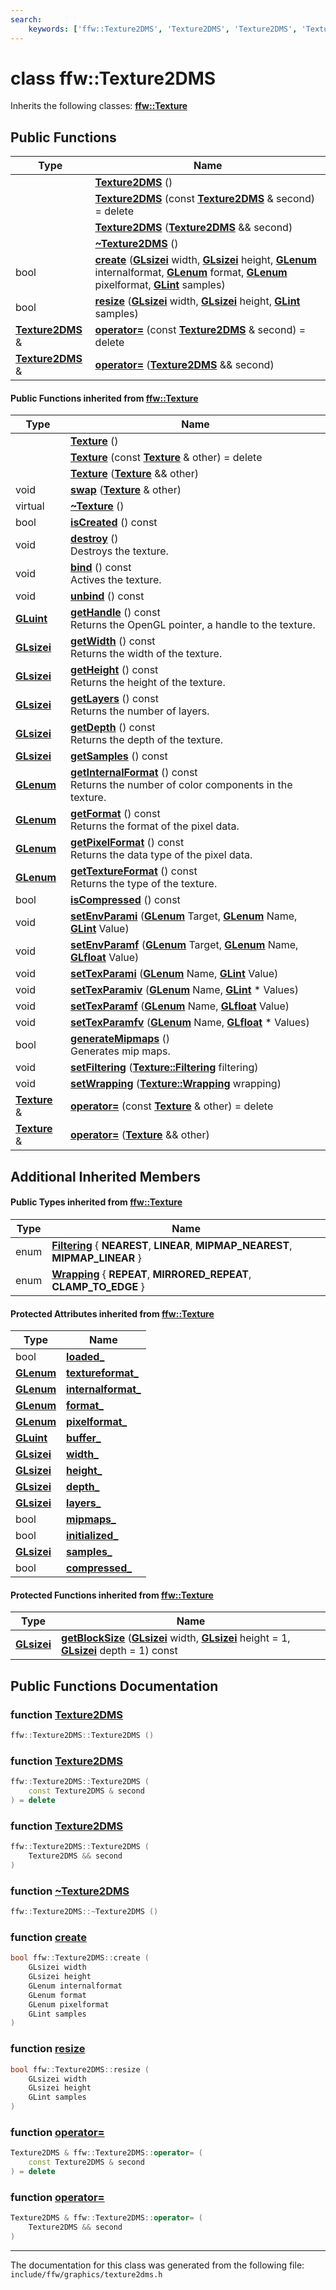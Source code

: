 ```yaml
---
search:
    keywords: ['ffw::Texture2DMS', 'Texture2DMS', 'Texture2DMS', 'Texture2DMS', '~Texture2DMS', 'create', 'resize', 'operator=', 'operator=', 'Texture', 'Texture', 'Texture', 'swap', '~Texture', 'isCreated', 'destroy', 'bind', 'unbind', 'getHandle', 'getWidth', 'getHeight', 'getLayers', 'getDepth', 'getSamples', 'getInternalFormat', 'getFormat', 'getPixelFormat', 'getTextureFormat', 'isCompressed', 'setEnvParami', 'setEnvParamf', 'setTexParami', 'setTexParamiv', 'setTexParamf', 'setTexParamfv', 'generateMipmaps', 'setFiltering', 'setWrapping', 'operator=', 'operator=']
---
```


# class ffw::Texture2DMS



Inherits the following classes: **[ffw::Texture](classffw_1_1_texture.md)**

## Public Functions

|Type|Name|
|-----|-----|
||[**Texture2DMS**](classffw_1_1_texture2_d_m_s.md#1a3e928fd451d0236ca65dfb4f36f47b32) () |
||[**Texture2DMS**](classffw_1_1_texture2_d_m_s.md#1a48fc2e9fd6ce3fc8238c25a1ccaf7c07) (const **[Texture2DMS](classffw_1_1_texture2_d_m_s.md)** & second) = delete |
||[**Texture2DMS**](classffw_1_1_texture2_d_m_s.md#1acbf8f8905314b60c3c56325fed223a3b) (**[Texture2DMS](classffw_1_1_texture2_d_m_s.md)** && second) |
||[**~Texture2DMS**](classffw_1_1_texture2_d_m_s.md#1ace3566a338147d672f93713ec9c5dccd) () |
|bool|[**create**](classffw_1_1_texture2_d_m_s.md#1a8a0218487d416fe9c40b5076a97977ae) (**[GLsizei](glcorearb_8h.md#1a9289d5b99dc1f27f01480360f2e18ae0)** width, **[GLsizei](glcorearb_8h.md#1a9289d5b99dc1f27f01480360f2e18ae0)** height, **[GLenum](glcorearb_8h.md#1a7efd7809e1632cdae75603fd1fee61c0)** internalformat, **[GLenum](glcorearb_8h.md#1a7efd7809e1632cdae75603fd1fee61c0)** format, **[GLenum](glcorearb_8h.md#1a7efd7809e1632cdae75603fd1fee61c0)** pixelformat, **[GLint](glcorearb_8h.md#1a5ac0f3c4d7fafd42b284b5487a791017)** samples) |
|bool|[**resize**](classffw_1_1_texture2_d_m_s.md#1a67bd2265e49b19bba3c3dcd1db2c346d) (**[GLsizei](glcorearb_8h.md#1a9289d5b99dc1f27f01480360f2e18ae0)** width, **[GLsizei](glcorearb_8h.md#1a9289d5b99dc1f27f01480360f2e18ae0)** height, **[GLint](glcorearb_8h.md#1a5ac0f3c4d7fafd42b284b5487a791017)** samples) |
|**[Texture2DMS](classffw_1_1_texture2_d_m_s.md)** &|[**operator=**](classffw_1_1_texture2_d_m_s.md#1ae4cf6a340e946cd76b204c3edcb574fe) (const **[Texture2DMS](classffw_1_1_texture2_d_m_s.md)** & second) = delete |
|**[Texture2DMS](classffw_1_1_texture2_d_m_s.md)** &|[**operator=**](classffw_1_1_texture2_d_m_s.md#1a1b9bba54d02627c9e9e716b00e5e40d2) (**[Texture2DMS](classffw_1_1_texture2_d_m_s.md)** && second) |


#### Public Functions inherited from [ffw::Texture](classffw_1_1_texture.md)

|Type|Name|
|-----|-----|
||[**Texture**](classffw_1_1_texture.md#1a4ae7d89e43f1d931db2c2ed2b52a25d8) () |
||[**Texture**](classffw_1_1_texture.md#1a302c949852febbe8c677c686f062fc7a) (const **[Texture](classffw_1_1_texture.md)** & other) = delete |
||[**Texture**](classffw_1_1_texture.md#1ab65c3a5176c591eef9d6fd2b418b3d2a) (**[Texture](classffw_1_1_texture.md)** && other) |
|void|[**swap**](classffw_1_1_texture.md#1a3d6fcf7380b4050e496f1942898b447e) (**[Texture](classffw_1_1_texture.md)** & other) |
|virtual |[**~Texture**](classffw_1_1_texture.md#1a92f6d3f0a74b1576fc0df896a66123d8) () |
|bool|[**isCreated**](classffw_1_1_texture.md#1a4c626452bcf98127b1f90cf46e772c23) () const |
|void|[**destroy**](classffw_1_1_texture.md#1a1d28a1db53503aca75464215787e80d2) () <br>Destroys the texture. |
|void|[**bind**](classffw_1_1_texture.md#1a5323f06246ce65e8e3065a82373ae44b) () const <br>Actives the texture. |
|void|[**unbind**](classffw_1_1_texture.md#1aedaefef2e0f7b86d0c6668dce06e1526) () const |
|**[GLuint](glcorearb_8h.md#1aa311c7f0d6ec4f1a33f9235c3651b86b)**|[**getHandle**](classffw_1_1_texture.md#1ab2f1590889105d77250004ac23398043) () const <br>Returns the OpenGL pointer, a handle to the texture. |
|**[GLsizei](glcorearb_8h.md#1a9289d5b99dc1f27f01480360f2e18ae0)**|[**getWidth**](classffw_1_1_texture.md#1a3f7b57f4cdfa1b232106a68591717a1b) () const <br>Returns the width of the texture. |
|**[GLsizei](glcorearb_8h.md#1a9289d5b99dc1f27f01480360f2e18ae0)**|[**getHeight**](classffw_1_1_texture.md#1a4ba29b096c33e1b7d28a9f6317277f35) () const <br>Returns the height of the texture. |
|**[GLsizei](glcorearb_8h.md#1a9289d5b99dc1f27f01480360f2e18ae0)**|[**getLayers**](classffw_1_1_texture.md#1a011abc61ac3205b3193b29f00ba15d51) () const <br>Returns the number of layers. |
|**[GLsizei](glcorearb_8h.md#1a9289d5b99dc1f27f01480360f2e18ae0)**|[**getDepth**](classffw_1_1_texture.md#1a97776c20c07c7cc99a90263cf09d07af) () const <br>Returns the depth of the texture. |
|**[GLsizei](glcorearb_8h.md#1a9289d5b99dc1f27f01480360f2e18ae0)**|[**getSamples**](classffw_1_1_texture.md#1aa336912fd6483c1e0247ae416622535c) () const |
|**[GLenum](glcorearb_8h.md#1a7efd7809e1632cdae75603fd1fee61c0)**|[**getInternalFormat**](classffw_1_1_texture.md#1a63d0bd6aff454a6cd8d431ba99f19ef5) () const <br>Returns the number of color components in the texture. |
|**[GLenum](glcorearb_8h.md#1a7efd7809e1632cdae75603fd1fee61c0)**|[**getFormat**](classffw_1_1_texture.md#1aba182e26c97442e159aae522e0c7caf6) () const <br>Returns the format of the pixel data. |
|**[GLenum](glcorearb_8h.md#1a7efd7809e1632cdae75603fd1fee61c0)**|[**getPixelFormat**](classffw_1_1_texture.md#1ab45a9e7e41d35873b5d8fe1e1f233eab) () const <br>Returns the data type of the pixel data. |
|**[GLenum](glcorearb_8h.md#1a7efd7809e1632cdae75603fd1fee61c0)**|[**getTextureFormat**](classffw_1_1_texture.md#1af159308541e6890fbef23885af5a3a29) () const <br>Returns the type of the texture. |
|bool|[**isCompressed**](classffw_1_1_texture.md#1a41775e9136435ddc35d2d4e489538257) () const |
|void|[**setEnvParami**](classffw_1_1_texture.md#1a06b0473757276f674de0fd94f3ef935f) (**[GLenum](glcorearb_8h.md#1a7efd7809e1632cdae75603fd1fee61c0)** Target, **[GLenum](glcorearb_8h.md#1a7efd7809e1632cdae75603fd1fee61c0)** Name, **[GLint](glcorearb_8h.md#1a5ac0f3c4d7fafd42b284b5487a791017)** Value) |
|void|[**setEnvParamf**](classffw_1_1_texture.md#1a71b3c33ec227eb0081f7220df54dd5fe) (**[GLenum](glcorearb_8h.md#1a7efd7809e1632cdae75603fd1fee61c0)** Target, **[GLenum](glcorearb_8h.md#1a7efd7809e1632cdae75603fd1fee61c0)** Name, **[GLfloat](glcorearb_8h.md#1a31aeedaeef29442c9c015ab355c8f5ab)** Value) |
|void|[**setTexParami**](classffw_1_1_texture.md#1a4cf2259077d89f0aa63dcae0117b4aa7) (**[GLenum](glcorearb_8h.md#1a7efd7809e1632cdae75603fd1fee61c0)** Name, **[GLint](glcorearb_8h.md#1a5ac0f3c4d7fafd42b284b5487a791017)** Value) |
|void|[**setTexParamiv**](classffw_1_1_texture.md#1acd5e83d24ac5ce6e8bf72cb8fc975be7) (**[GLenum](glcorearb_8h.md#1a7efd7809e1632cdae75603fd1fee61c0)** Name, **[GLint](glcorearb_8h.md#1a5ac0f3c4d7fafd42b284b5487a791017)** \* Values) |
|void|[**setTexParamf**](classffw_1_1_texture.md#1ad3f3912c551e38f3b81076471d6773db) (**[GLenum](glcorearb_8h.md#1a7efd7809e1632cdae75603fd1fee61c0)** Name, **[GLfloat](glcorearb_8h.md#1a31aeedaeef29442c9c015ab355c8f5ab)** Value) |
|void|[**setTexParamfv**](classffw_1_1_texture.md#1a9a31a25b65ecf9a4295ea1a2a83e69a5) (**[GLenum](glcorearb_8h.md#1a7efd7809e1632cdae75603fd1fee61c0)** Name, **[GLfloat](glcorearb_8h.md#1a31aeedaeef29442c9c015ab355c8f5ab)** \* Values) |
|bool|[**generateMipmaps**](classffw_1_1_texture.md#1a3fd71b9f3a431b19ade9080b0770093a) () <br>Generates mip maps. |
|void|[**setFiltering**](classffw_1_1_texture.md#1a3ddca54f72c9b5d5472f56890a6e85de) (**[Texture::Filtering](classffw_1_1_texture.md#1a95ded8440101d9ca5418a2de34e76cff)** filtering) |
|void|[**setWrapping**](classffw_1_1_texture.md#1aefb80cf00f0d75f94869603e99e00eed) (**[Texture::Wrapping](classffw_1_1_texture.md#1af4ed8c06fbd5c85d6daf479489afa51f)** wrapping) |
|**[Texture](classffw_1_1_texture.md)** &|[**operator=**](classffw_1_1_texture.md#1a1a98a152f13b47387bc363547c24e623) (const **[Texture](classffw_1_1_texture.md)** & other) = delete |
|**[Texture](classffw_1_1_texture.md)** &|[**operator=**](classffw_1_1_texture.md#1a9142dbb77bd8cef188111f53ef636f3c) (**[Texture](classffw_1_1_texture.md)** && other) |


## Additional Inherited Members

#### Public Types inherited from [ffw::Texture](classffw_1_1_texture.md)

|Type|Name|
|-----|-----|
|enum|[**Filtering**](classffw_1_1_texture.md#1a95ded8440101d9ca5418a2de34e76cff) { **NEAREST**, **LINEAR**, **MIPMAP\_NEAREST**, **MIPMAP\_LINEAR** } |
|enum|[**Wrapping**](classffw_1_1_texture.md#1af4ed8c06fbd5c85d6daf479489afa51f) { **REPEAT**, **MIRRORED\_REPEAT**, **CLAMP\_TO\_EDGE** } |


#### Protected Attributes inherited from [ffw::Texture](classffw_1_1_texture.md)

|Type|Name|
|-----|-----|
|bool|[**loaded\_**](classffw_1_1_texture.md#1a4fa9b19ac847297d85b496f3955b5f24)|
|**[GLenum](glcorearb_8h.md#1a7efd7809e1632cdae75603fd1fee61c0)**|[**textureformat\_**](classffw_1_1_texture.md#1ade528cbd1bb6791279248d27c36ee1fb)|
|**[GLenum](glcorearb_8h.md#1a7efd7809e1632cdae75603fd1fee61c0)**|[**internalformat\_**](classffw_1_1_texture.md#1a8a29b9261a41fc0c27e1ff1fa8609083)|
|**[GLenum](glcorearb_8h.md#1a7efd7809e1632cdae75603fd1fee61c0)**|[**format\_**](classffw_1_1_texture.md#1a05b2711ceace763883507b0119afe0d5)|
|**[GLenum](glcorearb_8h.md#1a7efd7809e1632cdae75603fd1fee61c0)**|[**pixelformat\_**](classffw_1_1_texture.md#1a9ce795602443b97f3c849c67284f423f)|
|**[GLuint](glcorearb_8h.md#1aa311c7f0d6ec4f1a33f9235c3651b86b)**|[**buffer\_**](classffw_1_1_texture.md#1a8489fadc322df2ad19dc6d810764c7c8)|
|**[GLsizei](glcorearb_8h.md#1a9289d5b99dc1f27f01480360f2e18ae0)**|[**width\_**](classffw_1_1_texture.md#1abe084eac3a4938c96102255b4a7e54d8)|
|**[GLsizei](glcorearb_8h.md#1a9289d5b99dc1f27f01480360f2e18ae0)**|[**height\_**](classffw_1_1_texture.md#1ab5af68aeb7ae950e0f48c4069424f82b)|
|**[GLsizei](glcorearb_8h.md#1a9289d5b99dc1f27f01480360f2e18ae0)**|[**depth\_**](classffw_1_1_texture.md#1adfce6fe7991889ecf2a273f5443a13fe)|
|**[GLsizei](glcorearb_8h.md#1a9289d5b99dc1f27f01480360f2e18ae0)**|[**layers\_**](classffw_1_1_texture.md#1aafb95dd9ba881d8f86d8619091f1c68d)|
|bool|[**mipmaps\_**](classffw_1_1_texture.md#1a5eb92b144de35407966a91b8d1d8cc55)|
|bool|[**initialized\_**](classffw_1_1_texture.md#1a87020c26beb5ef768c6850e7d43c48c9)|
|**[GLsizei](glcorearb_8h.md#1a9289d5b99dc1f27f01480360f2e18ae0)**|[**samples\_**](classffw_1_1_texture.md#1a7ad86f3686b3115dca3d9475ffdc320f)|
|bool|[**compressed\_**](classffw_1_1_texture.md#1a14f94267f4b30f9989a30ed018dfd169)|


#### Protected Functions inherited from [ffw::Texture](classffw_1_1_texture.md)

|Type|Name|
|-----|-----|
|**[GLsizei](glcorearb_8h.md#1a9289d5b99dc1f27f01480360f2e18ae0)**|[**getBlockSize**](classffw_1_1_texture.md#1a7e16f150d265ba52d21581f42dc828da) (**[GLsizei](glcorearb_8h.md#1a9289d5b99dc1f27f01480360f2e18ae0)** width, **[GLsizei](glcorearb_8h.md#1a9289d5b99dc1f27f01480360f2e18ae0)** height = 1, **[GLsizei](glcorearb_8h.md#1a9289d5b99dc1f27f01480360f2e18ae0)** depth = 1) const |


## Public Functions Documentation

### function <a id="1a3e928fd451d0236ca65dfb4f36f47b32" href="#1a3e928fd451d0236ca65dfb4f36f47b32">Texture2DMS</a>

```cpp
ffw::Texture2DMS::Texture2DMS ()
```



### function <a id="1a48fc2e9fd6ce3fc8238c25a1ccaf7c07" href="#1a48fc2e9fd6ce3fc8238c25a1ccaf7c07">Texture2DMS</a>

```cpp
ffw::Texture2DMS::Texture2DMS (
    const Texture2DMS & second
) = delete
```



### function <a id="1acbf8f8905314b60c3c56325fed223a3b" href="#1acbf8f8905314b60c3c56325fed223a3b">Texture2DMS</a>

```cpp
ffw::Texture2DMS::Texture2DMS (
    Texture2DMS && second
)
```



### function <a id="1ace3566a338147d672f93713ec9c5dccd" href="#1ace3566a338147d672f93713ec9c5dccd">~Texture2DMS</a>

```cpp
ffw::Texture2DMS::~Texture2DMS ()
```



### function <a id="1a8a0218487d416fe9c40b5076a97977ae" href="#1a8a0218487d416fe9c40b5076a97977ae">create</a>

```cpp
bool ffw::Texture2DMS::create (
    GLsizei width
    GLsizei height
    GLenum internalformat
    GLenum format
    GLenum pixelformat
    GLint samples
)
```



### function <a id="1a67bd2265e49b19bba3c3dcd1db2c346d" href="#1a67bd2265e49b19bba3c3dcd1db2c346d">resize</a>

```cpp
bool ffw::Texture2DMS::resize (
    GLsizei width
    GLsizei height
    GLint samples
)
```



### function <a id="1ae4cf6a340e946cd76b204c3edcb574fe" href="#1ae4cf6a340e946cd76b204c3edcb574fe">operator=</a>

```cpp
Texture2DMS & ffw::Texture2DMS::operator= (
    const Texture2DMS & second
) = delete
```



### function <a id="1a1b9bba54d02627c9e9e716b00e5e40d2" href="#1a1b9bba54d02627c9e9e716b00e5e40d2">operator=</a>

```cpp
Texture2DMS & ffw::Texture2DMS::operator= (
    Texture2DMS && second
)
```





----------------------------------------
The documentation for this class was generated from the following file: `include/ffw/graphics/texture2dms.h`
